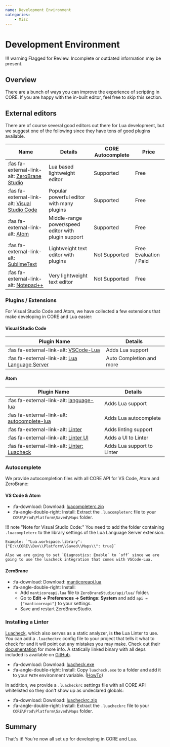 ```yaml
---
name: Development Environment
categories:
    - Misc
---
```


# Development Environment

!!! warning
    Flagged for Review.
    Incomplete or outdated information may be present.

## Overview

There are a bunch of ways you can improve the experience of scripting in CORE. If you are happy with the in-built editor, feel free to skip this section.

## External editors

There are of course several good editors out there for Lua development, but we suggest one of the following since they have tons of good plugins available.

| Name                                                                    | Details                                             | CORE Autocomplete | Price                  |
| ----------------------------------------------------------------------- | --------------------------------------------------- | ----------------- | ---------------------- |
| :fas fa-external-link-alt: [ZeroBrane Studio](https://studio.zerobrane.com/download?not-this-time) | Lua based lightweight editor                        | Supported         | Free                   |
| :fas fa-external-link-alt: [Visual Studio Code](https://code.visualstudio.com/download)            | Popular powerful editor with many plugins           | Supported         | Free                   |
| :fas fa-external-link-alt: [Atom](https://atom.io/)                                                | Middle-range power/speed editor with plugin support | Supported         | Free                   |
| :fas fa-external-link-alt: [SublimeText](https://www.sublimetext.com/3)                            | Lightweight text editor with plugins                | Not Supported     | Free Evaluation / Paid |
| :fas fa-external-link-alt: [Notepad++](https://notepad-plus-plus.org/)                             | Very lightweight text editor                        | Not Supported     | Free                   |

### Plugins / Extensions

For Visual Studio Code and Atom, we have collected a few extensions that make developing in CORE and Lua easier:

#### Visual Studio Code

| Plugin Name                                                                            | Details                  |
| -------------------------------------------------------------------------------------- | ------------------------ |
| :fas fa-external-link-alt: [VSCode-Lua](https://marketplace.visualstudio.com/items?itemName=trixnz.vscode-lua)    | Adds Lua support         |
| :fas fa-external-link-alt: [Lua Language Server](https://marketplace.visualstudio.com/items?itemName=sumneko.lua) | Auto Completion and more |

#### Atom

| Plugin Name                                                   | Details                    |
| ------------------------------------------------------------- | -------------------------- |
| :fas fa-external-link-alt: [language-lua](https://atom.io/packages/language-lua)         | Adds Lua support           |
| :fas fa-external-link-alt: [autocomplete-lua](https://atom.io/packages/autocomplete-lua) | Adds Lua autocomplete      |
| :fas fa-external-link-alt: [Linter](https://atom.io/packages/linter)                     | Adds linting support       |
| :fas fa-external-link-alt: [Linter UI](https://atom.io/packages/linter-ui-default)       | Adds a UI to Linter        |
| :fas fa-external-link-alt: [Linter: Luacheck](https://atom.io/packages/linter-luacheck)  | Adds Lua support to Linter |

### Autocomplete

We provide autocompletion files with all CORE API for VS Code, Atom and ZeroBrane:

#### VS Code & Atom

* :fa-download: Download: <a title="External Editor Autocomplete" href="/assets/luacompleterc.zip">luacompleterc.zip</a>
* :fa-angle-double-right: Install: Extract the `.luacompleterc` file to your `CORE\Prod\Platform\Saved\Maps` folder.

!!! note "Note for Visual Studio Code:"
    You need to add the folder containing `.luacompleterc` to the library settings of the Lua Language Server extension.

    Example: `"Lua.workspace.library": {"E:\\CORE\\Dev\\Platform\\Saved\\Maps\\": true}`

    Also we are going to set `Diagnostics: Enable` to `off` since we are going to use the luacheck integration that comes with VSCode-Lua.

#### ZeroBrane

* :fa-download: Download: <a title="External Editor Autocomplete" href="/assets/manticoreapi.lua">manticoreapi.lua</a>
* :fa-angle-double-right: Install:
  * Add `manticoreapi.lua` file to `ZeroBraneStudio/api/lua/` folder.
  * Go to **Edit -> Preferences -> Settings: System** and add `api = {"manticoreapi"}` to your settings.
  * Save and restart ZeroBraneStudio.

### Installing a Linter

[Luacheck](https://github.com/mpeterv/luacheck), which also serves as a static analyzer, is **the** Lua Linter to use. You can add a `.luacheckrc` config file to your project that tells it what to check for and it will point out any mistakes you may make. Check out their [documentation](https://luacheck.readthedocs.io/en/stable/) for more info. A statically linked binary with all deps included is available on [GitHub](https://github.com/mpeterv/luacheck/releases/).

* :fa-download: Download: <a title="Luacheck" href="https://github.com/mpeterv/luacheck/releases/download/0.23.0/luacheck.exe">luacheck.exe</a>
* :fa-angle-double-right: Install: Copy `luacheck.exe` to a folder and add it to your `PATH` environment variable. ([HowTo](https://www.architectryan.com/2018/03/17/add-to-the-path-on-windows-10/))

In addition, we provide a `.luacheckrc` settings file with all CORE API whitelisted so they don't show up as undeclared globals:

* :fa-download: Download: <a title=".luacheckrc" href="/assets/luacheckrc.zip">luacheckrc.zip</a>
* :fa-angle-double-right: Install: Extract the `.luacheckrc` file to your `CORE\Prod\Platform\Saved\Maps` folder.

## Summary

That's it! You're now all set up for developing in CORE and Lua.
